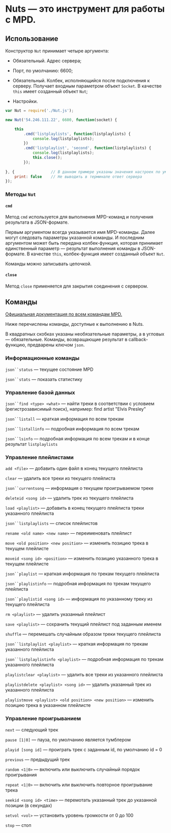 # Nuts ― это инструмент для работы с MPD.

## Использование

Конструктор `Nut` принимает четыре аргумента:

- Обязательный. Адрес сервера;

- Порт, по умолчанию: 6600;

- Обязательный. Колбек, исполняющийся после подключения к серверу. Получает входным параметром объект `Socket`. В качестве `this` имеет созданный объект `Nut`;

- Настройки.

```javascript
var Nut = require('./Nut.js');

new Nut('54.246.111.22', 6600, function(socket) {

    this
        .cmd('listplaylists', function(listplaylists) {
            console.log(listplaylists);
        })
        .cmd('listplaylist', 'second', function(listplaylists) {
            console.log(listplaylists);
            this.close();
        });
        
}, {                // В данном примере указаны значения настроек по умолчанию
    print: false    // Не выводить в терминале ответ сервера
});
```

### Методы `Nut`

#### `cmd`

Метод `cmd` используется для выполнения MPD-команд и получения результата в JSON-формате.

Первым аргументом всегда указывается имя MPD-команды. Далее могут следовать параметры указанной команды. И последним аргументом может быть передана колбек-функция, которая принимает единственный параметр ― результат выполнения команды в JSON-формате. В качестве `this`, колбек-функция имеет созданный объект `Nut`.

Команды можно записывать цепочкой.

#### `close`

Метод `close` применяется для закрытия соединения с сервером.

## Команды

[Официальная документация по всем командам MPD.](http://mpd.wikia.com/wiki/MusicPlayerDaemonCommands)

Ниже перечислены команды, доступные к выполнению в Nuts.

В квадратных скобках указаны необязательные параметры, а в угловых ― обязательные. Команды, возвращающие результат в callback-функцию, предварены ключом `json`.


### Информационные команды

`json``status` ― текущее состояние MPD

`json``stats` ― показать статистику


### Управление базой данных

`json``find <type> <what>` ― найти треки в соответствии с условием (регистрозависимый поиск), например: find artist "Elvis Presley"

`json``listall` ― краткая информация по всем трекам

`json``listallinfo` ― подробная информация по всем трекам

`json``lsinfo` ― подробная информация по всем трекам и в конце результат `listplaylists`


### Управление плейлистами

`add <file>` ― добавить один файл в конец текущего плейлиста

`clear` ― удалить все треки из текущего плейлиста

`json``currentsong` ― информация о текущем проигрываемом треке

`deleteid <song id>` ― удалить трек из текущего плейлиста

`load <playlist>` ― добавить в конец текущего плейлиста треки указанного плейлиста

`json``listplaylists` ― список плейлистов

`rename <old name> <new name>` ― переименовать плейлист

`move <old position> <new position>` ― изменить позицию трека в текущем плейлисте

`moveid <song id> <position>` ― изменить позицию указанного трека в текущем плейлисте

`json``playlist` ― краткая информация по трекам текущего плейлиста

`json``playlistinfo` ― подробная информация по трекам текущего плейлиста

`json``playlistid <song id>` ― информация по указанному треку из текущего плейлиста

`rm <playlist>` ― удалить указанный плейлист

`save <playlist>` ― сохранить текущий плейлист под заданным именем

`shuffle` ― перемешать случайным образом треки текущего плейлиста

`json``listplaylist <playlist>` ― краткая информация по трекам указанного плейлиста

`json``listplaylistinfo <playlist>` ― подробная информация по трекам указанного плейлиста

`playlistclear <playlist>` ― удалить все треки из указанного плейлиста

`playlistdelete <playlist> <song id>` ― удалить указанный трек из указанного плейлиста

`playlistmove <playlist> <old position> <new position>` ― изменить позицию трека в указанном плейлисте


### Управление проигрыванием

`next` ― следующий трек

`pause [1|0]` ― пауза, по умолчанию является тумблером

`playid [song id]` ― проиграть трек с заданным id, по умолчанию id = 0

`previous` ― предыдущий трек

`random <1|0>` ― включить или выключить случайный порядок проигрывания

`repeat <1|0>` ― включить или выключить повторное проигрывание трека

`seekid <song id> <time>` ― перемотать указанный трек до указанной позиции (в секундах)

`setvol <vol>` ― установить уровень громкости от 0 до 100

`stop` ― стоп